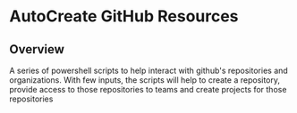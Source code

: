 # AutoCreate GitHub Resources

## Overview

A series of powershell scripts to help interact with github's repositories and organizations. With few inputs, the scripts will help to create a repository, provide access to those repositories to teams and create projects for those repositories
